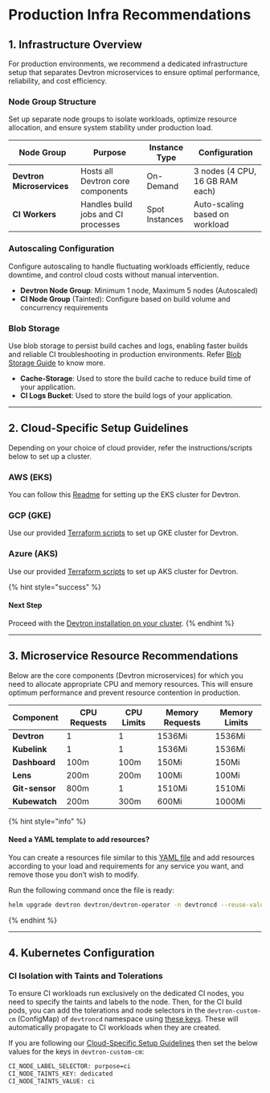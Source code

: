 # Production Infra Recommendations

## 1. Infrastructure Overview

For production environments, we recommend a dedicated infrastructure setup that separates Devtron microservices to ensure optimal performance, reliability, and cost efficiency.

### Node Group Structure

Set up separate node groups to isolate workloads, optimize resource allocation, and ensure system stability under production load.

| Node Group                | Purpose                             | Instance Type  | Configuration                   |
| ------------------------- | ----------------------------------- | -------------- | ------------------------------- |
| **Devtron Microservices** | Hosts all Devtron core components   | On-Demand      | 3 nodes (4 CPU, 16 GB RAM each) |
| **CI Workers**            | Handles build jobs and CI processes | Spot Instances | Auto-scaling based on workload  |

### Autoscaling Configuration

Configure autoscaling to handle fluctuating workloads efficiently, reduce downtime, and control cloud costs without manual intervention.

* **Devtron Node Group**: Minimum 1 node, Maximum 5 nodes (Autoscaled)
* **CI Node Group** (Tainted): Configure based on build volume and concurrency requirements

### Blob Storage

Use blob storage to persist build caches and logs, enabling faster builds and reliable CI troubleshooting in production environments. Refer [Blob Storage Guide](configurations-overview/installation-configuration.md#configuration-of-blob-storage) to know more.

* **Cache-Storage**: Used to store the build cache to reduce build time of your application.
* **CI Logs Bucket**: Used to store the build logs of your application.

***

## 2. Cloud-Specific Setup Guidelines

Depending on your choice of cloud provider, refer the instructions/scripts below to set up a cluster.

### AWS (EKS)

You can follow this [Readme](https://github.com/devtron-labs/utilities/tree/main/eksctl-configs#creating-a-cluster-for-devtron-setup) for setting up the EKS cluster for Devtron.

### GCP (GKE)

Use our provided [Terraform scripts](https://github.com/devtron-labs/utilities/tree/main/terraform/terraform-gke) to set up GKE cluster for Devtron.

### Azure (AKS)

Use our provided [Terraform scripts](https://github.com/devtron-labs/utilities/tree/main/terraform/terraform-aks) to set up AKS cluster for Devtron.

{% hint style="success" %}
#### Next Step

Proceed with the [Devtron installation on your cluster](install/install-devtron.md).
{% endhint %}

***

## 3. Microservice Resource Recommendations

Below are the core components (Devtron microservices) for which you need to allocate appropriate CPU and memory resources. This will ensure optimum performance and prevent resource contention in production.

| Component      | CPU Requests | CPU Limits | Memory Requests | Memory Limits |
| -------------- | ------------ | ---------- | --------------- | ------------- |
| **Devtron**    | 1            | 1          | 1536Mi          | 1536Mi        |
| **Kubelink**   | 1            | 1          | 1536Mi          | 1536Mi        |
| **Dashboard**  | 100m         | 100m       | 150Mi           | 150Mi         |
| **Lens**       | 200m         | 200m       | 100Mi           | 100Mi         |
| **Git-sensor** | 800m         | 1          | 1510Mi          | 1510Mi        |
| **Kubewatch**  | 200m         | 300m       | 600Mi           | 1000Mi        |

{% hint style="info" %}
#### Need a YAML template to add resources?

You can create a resources file similar to this [YAML file](https://github.com/devtron-labs/devtron/blob/main/charts/devtron/resources-small.yaml) and add resources according to your load and requirements for any service you want, and remove those you don’t wish to modify.

Run the following command once the file is ready:

```bash
helm upgrade devtron devtron/devtron-operator -n devtroncd --reuse-values -f resources-values-file.yaml
```
{% endhint %}

***

## 4. Kubernetes Configuration

### CI Isolation with Taints and Tolerations

To ensure CI workloads run exclusively on the dedicated CI nodes, you need to specify the taints and labels to the node. Then, for the CI build pods, you can add the tolerations and node selectors in the `devtron-custom-cm` (ConfigMap) of `devtroncd` namespace using [these keys](configurations-overview/installation-configuration.md#configure-overrides). These will automatically propagate to CI workloads when they are created.

If you are following our [Cloud-Specific Setup Guidelines](prod-infra.md#id-2.-cloud-specific-setup-guidelines) then set the below values for the keys in `devtron-custom-cm`:

```bash
CI_NODE_LABEL_SELECTOR: purpose=ci
CI_NODE_TAINTS_KEY: dedicated
CI_NODE_TAINTS_VALUE: ci
```
